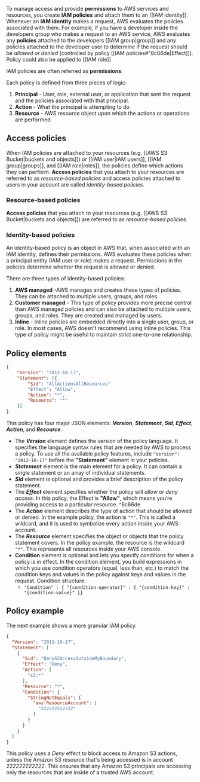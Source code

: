 To manage access and provide **permissions** to AWS services and resources, you create **IAM policies** and attach them to an [[IAM identity]]. Whenever an **IAM identity** makes a request, AWS evaluates the policies associated with them. For example, if you have a developer inside the developers group who makes a request to an AWS service, AWS evaluates any **policies** attached to the developers [[IAM group|group]] and any policies attached to the developer user to determine if the request should be *allowed or denied* (controlled by policy [[IAM policies#^8c66de|Effect]]). Policy could also be applied to [[IAM role]]

IAM policies are often referred as **permissions**.

Each policy is defined from three pieces of logic:

1. **Principal** - User, role, external user, or application that sent the request and the policies associated with that principal.
2. **Action** - What the principal is attempting to do
3. **Resource** - AWS resource object upon which the actions or operations are performed

## Access policies

When IAM policies are attached to your resources (e.g. [[AWS S3 Bucket|buckets and objects]]) or [[IAM user|IAM users]], [[IAM group|groups]], and [[IAM role|roles]], the policies define which actions they can perform. **Access policies** that you attach to your resources are referred to as _resource-based policies_ and access policies attached to users in your account are called _identity-based policies_.

### Resource-based policies

**Access policies** that you attach to your resources (e.g. [[AWS S3 Bucket|buckets and objects]]) are referred to as _resource-based policies_.

### Identity-based policies

An identity-based policy is an object in AWS that, when associated with an IAM identity, defines their permissions. AWS evaluates these policies when a principal entity (IAM user or role) makes a request. Permissions in the policies determine whether the request is allowed or denied.

There are three types of identity-based policies:

1. **AWS managed** -AWS manages and creates these types of policies. They can be attached to multiple users, groups, and roles.
2. **Customer managed** - This type of policy provides more precise control than AWS managed policies and can also be attached to multiple users, groups, and roles. They are created and managed by users.
3. **Inline** - Inline policies are embedded directly into a single user, group, or role. In most cases, AWS doesn't recommend using inline policies. This type of policy might be useful to maintain strict one-to-one relationship.

## Policy elements

```json
{
	"Version": "2012-10-17",
	"Statement": [{
		"Sid": "AllActionsAllResources"
		"Effect": "Allow",
		"Action": "*",
        "Resource": "*"
    }]
}
```

This policy has four major JSON elements: _**Version**_, _**Statement**_, _**Sid**_,  _**Effect**_, _**Action**_, and _**Resource**_.

- The _**Version**_ element defines the version of the policy language. It specifies the language syntax rules that are needed by AWS to process a policy. To use all the available policy features, include `"Version": "2012-10-17"` before the **"Statement"** element in your policies.
- ***Statement*** element is the main element for a policy. It can contain a single statement or an array of individual statements.
- ***Sid*** element is optional and provides a brief description of the policy statement.
- The _**Effect**_ element specifies whether the policy will *allow or deny access*. In this policy, the Effect is **"Allow"**, which means you’re providing access to a particular resource. ^8c66de
- The _**Action**_ element describes the type of action that should be allowed or denied. In the example policy, the action is `"*"`. This is called a wildcard, and it is used to symbolize every action inside your AWS account.
- The _**Resource**_ element specifies the object or objects that the policy statement covers. In the policy example, the resource is the wildcard `"*"`. This represents all resources inside your AWS console.
- **Condition** element is optional and lets you specify conditions for when a policy is in effect. In the condition element, you build expressions in which you use condition operators (equal, less than, etc.) to match the condition keys and values in the policy against keys and values in the request. Condition structure:
	- `"Condition" : { "{condition-operator}" : { "{condition-key}" : "{condition-value}" }}`

## Policy example

The next example shows a more granular IAM policy.

```json
{
  "Version": "2012-10-17",
  "Statement": [
    {
      "Sid": "DenyS3AccessOutsideMyBoundary",
      "Effect": "Deny",
      "Action": [
        "s3:*"
      ],
      "Resource": "*",
      "Condition": {
        "StringNotEquals": {
          "aws:ResourceAccount": [
            "222222222222"
          ]
        }
      }
    }
  ]
}
```

This policy uses a _Deny_ effect to block access to Amazon S3 actions, unless the Amazon S3 resource that's being accessed is in account _222222222222_. This ensures that any Amazon S3 principals are accessing only the resources that are inside of a trusted AWS account.

